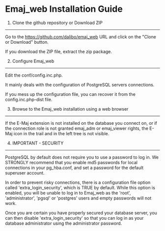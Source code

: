 Emaj_web Installation Guide
===========================

1. Clone the github repository or Download ZIP
----------------------------------------------

Go to the https://github.com/dalibo/emaj_web URL and click on the "Clone or Download" button.

If you download the ZIP file, extract the zip package.

2. Configure Emaj_web
---------------------

Edit the conf/config.inc.php. 

It mainly deals with the configuration of PostgreSQL servers connections.

If you mess up the configuration file, you can recover it from the config.inc.php-dist file.

3. Browse to the Emaj_web installation using a web browser
----------------------------------------------------------

If the E-Maj extension is not installed on the database you connect on, or if the connection role is not granted emaj_adm or emaj_viewer rights, the E-Maj icon in the trail and in the left tree is not visible.

4. IMPORTANT - SECURITY
-----------------------

PostgreSQL by default does not require you to use a password to log in. We STRONGLY recommend that you enable md5 passwords for local connections in your pg_hba.conf, and set a password for the default superuser account.

In order to prevent risky connections, there is a configuration file option called 'extra_login_security', which is TRUE by default. While this option is enabled, you will be unable to log in to Emaj_web as the 'root', 'administrator', 'pgsql' or 'postgres' users and empty passwords will not work.
   
Once you are certain you have properly secured your database server, you can then disable 'extra_login_security' so that you can log in as your database administrator using the administrator password.
